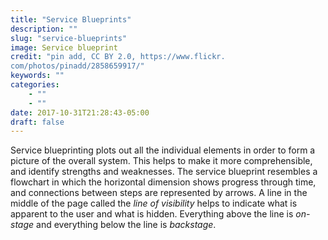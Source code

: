 ```yaml
---
title: "Service Blueprints"
description: ""
slug: "service-blueprints"
image: Service blueprint
credit: "pin add, CC BY 2.0, https://www.flickr.com/photos/pinadd/2858659917/"
keywords: ""
categories:
    - ""
    - ""
date: 2017-10-31T21:28:43-05:00
draft: false
---
```


Service blueprinting plots out all the individual elements in order to form a picture of the overall system. This helps to make it more comprehensible, and identify strengths and weaknesses. The service blueprint resembles a flowchart in which the horizontal dimension shows progress through time, and connections between steps are represented by arrows. A line in the middle of the page called the _line of visibility_ helps to indicate what is apparent to the user and what is hidden. Everything above the line is _on-stage_ and everything below the line is _backstage_.
